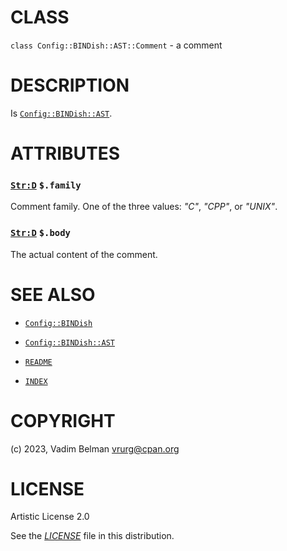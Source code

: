 # CLASS

`class Config::BINDish::AST::Comment` - a comment

# DESCRIPTION

Is [`Config::BINDish::AST`](../AST.md).

# ATTRIBUTES

### [`Str:D`](https://docs.raku.org/type/Str) `$.family`

Comment family. One of the three values: *"C"*, *"CPP"*, or *"UNIX"*.

### [`Str:D`](https://docs.raku.org/type/Str) `$.body`

The actual content of the comment.

# SEE ALSO

  - [`Config::BINDish`](../../BINDish.md)

  - [`Config::BINDish::AST`](../AST.md)

  - [`README`](../../../../../README.md)

  - [`INDEX`](../../../../../INDEX.md)

# COPYRIGHT

(c) 2023, Vadim Belman <vrurg@cpan.org>

# LICENSE

Artistic License 2.0

See the [*LICENSE*](../../../../../LICENSE) file in this distribution.
